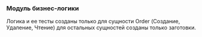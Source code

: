 ### Модуль бизнес-логики

Логика и ее тесты созданы только для сущности Order (Создание, Удаление, Чтение)
для остальных сущностей созданы только заготовки.